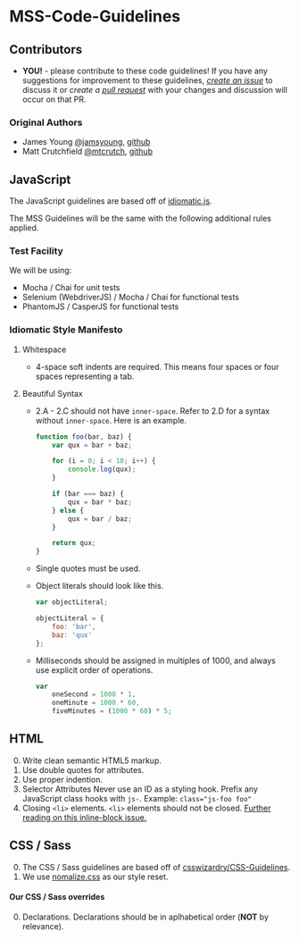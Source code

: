 # MSS-Code-Guidelines


## Contributors
* **YOU!** - please contribute to these code guidelines! If you have any
suggestions for improvement to these guidelines, *[create an issue][issue]* to
discuss it or *create a [pull request][pr]* with your changes and discussion will
occur on that PR.

### Original Authors
* James Young [@jamsyoung](http://twitter.com/jamsyoung), [github](https://github.com/jamsyoung)
* Matt Crutchfield [@mtcrutch](https://twitter.com/mtcrutch), [github](https://github.com/mtcrutch)

## JavaScript
The JavaScript guidelines are based off of [idiomatic.js](https://github.com/rwaldron/idiomatic.js).

The MSS Guidelines will be the same with the following additional rules applied.


### Test Facility
We will be using:

* Mocha / Chai for unit tests
* Selenium (WebdriverJS) / Mocha / Chai for functional tests
* PhantomJS / CasperJS for functional tests


### Idiomatic Style Manifesto
1. Whitespace
    * 4-space soft indents are required.  This means four spaces or four spaces representing a tab.

2. Beautiful Syntax
    * 2.A - 2.C should not have `inner-space`.  Refer to 2.D for a syntax without `inner-space`.  Here is an example.
        ```javascript
        function foo(bar, baz) {
            var qux = bar + baz;

            for (i = 0; i < 10; i++) {
                console.log(qux);
            }

            if (bar === baz) {
                qux = bar * baz;
            } else {
                qux = bar / baz;
            }

            return qux;
        }
        ```

    * Single quotes must be used.

    * Object literals should look like this.
        ```javascript
        var objectLiteral;

        objectLiteral = {
            foo: 'bar',
            baz: 'qux'
        };
        ```

    * Milliseconds should be assigned in multiples of 1000, and always use explicit order of operations.
        ```javascript
        var
            oneSecond = 1000 * 1,
            oneMinute = 1000 * 60,
            fiveMinutes = (1000 * 60) * 5;
        ```


## HTML
0. Write clean semantic HTML5 markup.
0. Use double quotes for attributes.
0. Use proper indention.
0. Selector Attributes
  Never use an ID as a styling hook.
  Prefix any JavaScript class hooks with `js-`. Example: `class="js-foo foo"`
0. Closing `<li>` elements.
  `<li>` elements should not be closed. [Further reading on this inline-block issue.][inline]


## CSS / Sass
0. The CSS / Sass guidelines are based off of [csswizardry/CSS-Guidelines][css].
0. We use [nomalize.css][normalize] as our style reset.


#### Our CSS / Sass overrides
0. Declarations.
  Declarations should be in aplhabetical order (**NOT** by relevance).




[inline]: http://css-tricks.com/fighting-the-space-between-inline-block-elements/
[css]: https://github.com/csswizardry/CSS-Guidelines
[normalize]: http://necolas.github.io/normalize.css/
[pr]: https://github.com/TurnerBroadcasting/MSS-Code-Guidelines/compare/
[issue]: https://github.com/TurnerBroadcasting/MSS-Code-Guidelines/issues/new
